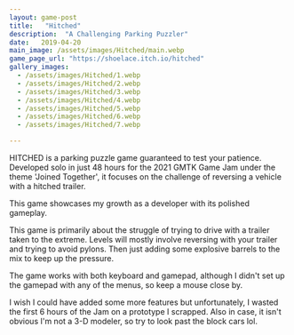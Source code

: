 ```yaml
---
layout: game-post
title:   "Hitched"
description:  "A Challenging Parking Puzzler"
date:   2019-04-20
main_image: /assets/images/Hitched/main.webp
game_page_url: "https://shoelace.itch.io/hitched"
gallery_images:
  - /assets/images/Hitched/1.webp
  - /assets/images/Hitched/2.webp
  - /assets/images/Hitched/3.webp
  - /assets/images/Hitched/4.webp
  - /assets/images/Hitched/5.webp
  - /assets/images/Hitched/6.webp
  - /assets/images/Hitched/7.webp

---
```


HITCHED is a parking puzzle game guaranteed to test your patience. Developed solo in just 48 hours for the 2021 GMTK Game Jam under the theme 'Joined Together', it focuses on the challenge of reversing a vehicle with a hitched trailer.

This game showcases my growth as a developer with its polished gameplay.

This game is primarily about the struggle of trying to drive with a trailer taken to the extreme. Levels will mostly involve reversing with your trailer and trying to avoid pylons. Then just adding some explosive barrels to the mix to keep up the pressure.

The game works with both keyboard and gamepad, although I didn't set up the gamepad with any of the menus, so keep a mouse close by.

I wish I could have added some more features but unfortunately, I wasted the first 6 hours of the Jam on a prototype I scrapped. Also in case, it isn't obvious I'm not a 3-D modeler, so try to look past the block cars lol.